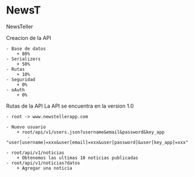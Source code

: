 NewsT
=====

NewsTeller


Creacion de la API

	- Base de datos
		+ 80%
	- Serializers
		+ 50%
	- Rutas
		+ 10%
	- Seguridad
		+ 0%
	- oAuth
		+ 0%

Rutas de la API
La API se encuentra en la version 1.0

	- root -> www.newstellerapp.com

	- Nuevo usuario
		+ root/api/v1/users.json?username&email&password&key_app
			- "user[username]=xxx&user[email]=xxx&user[password]&user[key_app]=xxx"

	- root/api/v1/noticias
		+ Obtenemos las ultimas 10 noticias publicadas
	- root/api/v1/noticias?datos
		+ Agregar una noticia